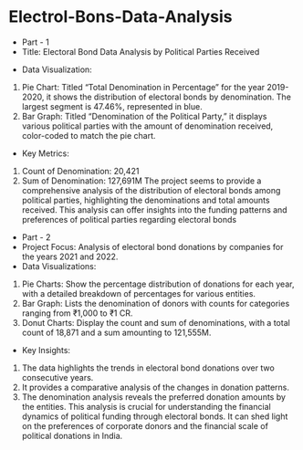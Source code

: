 # Electrol-Bons-Data-Analysis
* Part - 1
* Title: Electoral Bond Data Analysis by Political Parties Received
- Data Visualization:
1) Pie Chart: Titled “Total Denomination in Percentage” for the year 2019-2020, it shows the distribution of electoral bonds by denomination. The largest segment is 47.46%, represented in blue.
2) Bar Graph: Titled “Denomination of the Political Party,” it displays various political parties with the amount of denomination received, color-coded to match the pie chart.
- Key Metrics:
1) Count of Denomination: 20,421
2) Sum of Denomination: 127,691M
The project seems to provide a comprehensive analysis of the distribution of electoral bonds among political parties, highlighting the denominations and total amounts received. This analysis can offer insights into the funding patterns and preferences of political parties regarding electoral bonds

* Part - 2
* Project Focus: Analysis of electoral bond donations by companies for the years 2021 and 2022.
* Data Visualizations:
1) Pie Charts: Show the percentage distribution of donations for each year, with a detailed breakdown of percentages for various entities.
2) Bar Graph: Lists the denomination of donors with counts for categories ranging from ₹1,000 to ₹1 CR.
3) Donut Charts: Display the count and sum of denominations, with a total count of 18,871 and a sum amounting to 121,555M.
* Key Insights:
1) The data highlights the trends in electoral bond donations over two consecutive years.
2) It provides a comparative analysis of the changes in donation patterns.
3) The denomination analysis reveals the preferred donation amounts by the entities.
This analysis is crucial for understanding the financial dynamics of political funding through electoral bonds. It can shed light on the preferences of corporate donors and the financial scale of political donations in India.
